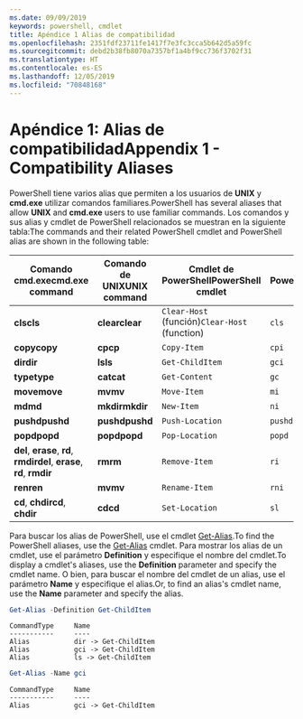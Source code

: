 ```yaml
---
ms.date: 09/09/2019
keywords: powershell, cmdlet
title: Apéndice 1 Alias de compatibilidad
ms.openlocfilehash: 2351fdf23711fe1417f7e3fc3cca5b642d5a59fc
ms.sourcegitcommit: debd2b38fb8070a7357bf1a4bf9cc736f3702f31
ms.translationtype: HT
ms.contentlocale: es-ES
ms.lasthandoff: 12/05/2019
ms.locfileid: "70848168"
---
```

# <a name="appendix-1---compatibility-aliases"></a><span data-ttu-id="d0ff3-103">Apéndice 1: Alias de compatibilidad</span><span class="sxs-lookup"><span data-stu-id="d0ff3-103">Appendix 1 - Compatibility Aliases</span></span>

<span data-ttu-id="d0ff3-104">PowerShell tiene varios alias que permiten a los usuarios de **UNIX** y **cmd.exe** utilizar comandos familiares.</span><span class="sxs-lookup"><span data-stu-id="d0ff3-104">PowerShell has several aliases that allow **UNIX** and **cmd.exe** users to use familiar commands.</span></span>
<span data-ttu-id="d0ff3-105">Los comandos y sus alias y cmdlet de PowerShell relacionados se muestran en la siguiente tabla:</span><span class="sxs-lookup"><span data-stu-id="d0ff3-105">The commands and their related PowerShell cmdlet and PowerShell alias are shown in the following table:</span></span>

|<span data-ttu-id="d0ff3-106">Comando cmd.exe</span><span class="sxs-lookup"><span data-stu-id="d0ff3-106">cmd.exe command</span></span>|<span data-ttu-id="d0ff3-107">Comando de UNIX</span><span class="sxs-lookup"><span data-stu-id="d0ff3-107">UNIX command</span></span>|<span data-ttu-id="d0ff3-108">Cmdlet de PowerShell</span><span class="sxs-lookup"><span data-stu-id="d0ff3-108">PowerShell cmdlet</span></span>|<span data-ttu-id="d0ff3-109">Alias de PowerShell</span><span class="sxs-lookup"><span data-stu-id="d0ff3-109">PowerShell alias</span></span>|
|---------------|----------------|--------------|------------|
|<span data-ttu-id="d0ff3-110">**cls**</span><span class="sxs-lookup"><span data-stu-id="d0ff3-110">**cls**</span></span>|<span data-ttu-id="d0ff3-111">**clear**</span><span class="sxs-lookup"><span data-stu-id="d0ff3-111">**clear**</span></span>|<span data-ttu-id="d0ff3-112">`Clear-Host` (función)</span><span class="sxs-lookup"><span data-stu-id="d0ff3-112">`Clear-Host` (function)</span></span>|`cls`|
|<span data-ttu-id="d0ff3-113">**copy**</span><span class="sxs-lookup"><span data-stu-id="d0ff3-113">**copy**</span></span>|<span data-ttu-id="d0ff3-114">**cp**</span><span class="sxs-lookup"><span data-stu-id="d0ff3-114">**cp**</span></span>|`Copy-Item`|`cpi`|
|<span data-ttu-id="d0ff3-115">**dir**</span><span class="sxs-lookup"><span data-stu-id="d0ff3-115">**dir**</span></span>|<span data-ttu-id="d0ff3-116">**ls**</span><span class="sxs-lookup"><span data-stu-id="d0ff3-116">**ls**</span></span>|`Get-ChildItem`|`gci`|
|<span data-ttu-id="d0ff3-117">**type**</span><span class="sxs-lookup"><span data-stu-id="d0ff3-117">**type**</span></span>|<span data-ttu-id="d0ff3-118">**cat**</span><span class="sxs-lookup"><span data-stu-id="d0ff3-118">**cat**</span></span>|`Get-Content`|`gc`|
|<span data-ttu-id="d0ff3-119">**move**</span><span class="sxs-lookup"><span data-stu-id="d0ff3-119">**move**</span></span>|<span data-ttu-id="d0ff3-120">**mv**</span><span class="sxs-lookup"><span data-stu-id="d0ff3-120">**mv**</span></span>|`Move-Item`|`mi`|
|<span data-ttu-id="d0ff3-121">**md**</span><span class="sxs-lookup"><span data-stu-id="d0ff3-121">**md**</span></span>|<span data-ttu-id="d0ff3-122">**mkdir**</span><span class="sxs-lookup"><span data-stu-id="d0ff3-122">**mkdir**</span></span>|`New-Item`|`ni`|
|<span data-ttu-id="d0ff3-123">**pushd**</span><span class="sxs-lookup"><span data-stu-id="d0ff3-123">**pushd**</span></span>|<span data-ttu-id="d0ff3-124">**pushd**</span><span class="sxs-lookup"><span data-stu-id="d0ff3-124">**pushd**</span></span>|`Push-Location`|`pushd`|
|<span data-ttu-id="d0ff3-125">**popd**</span><span class="sxs-lookup"><span data-stu-id="d0ff3-125">**popd**</span></span>|<span data-ttu-id="d0ff3-126">**popd**</span><span class="sxs-lookup"><span data-stu-id="d0ff3-126">**popd**</span></span>|`Pop-Location`|`popd`|
|<span data-ttu-id="d0ff3-127">**del**, **erase**, **rd**, **rmdir**</span><span class="sxs-lookup"><span data-stu-id="d0ff3-127">**del**, **erase**, **rd**, **rmdir**</span></span>|<span data-ttu-id="d0ff3-128">**rm**</span><span class="sxs-lookup"><span data-stu-id="d0ff3-128">**rm**</span></span>|`Remove-Item`|`ri`|
|<span data-ttu-id="d0ff3-129">**ren**</span><span class="sxs-lookup"><span data-stu-id="d0ff3-129">**ren**</span></span>|<span data-ttu-id="d0ff3-130">**mv**</span><span class="sxs-lookup"><span data-stu-id="d0ff3-130">**mv**</span></span>|`Rename-Item`|`rni`|
|<span data-ttu-id="d0ff3-131">**cd**, **chdir**</span><span class="sxs-lookup"><span data-stu-id="d0ff3-131">**cd**, **chdir**</span></span>|<span data-ttu-id="d0ff3-132">**cd**</span><span class="sxs-lookup"><span data-stu-id="d0ff3-132">**cd**</span></span>|`Set-Location`|`sl`|

<span data-ttu-id="d0ff3-133">Para buscar los alias de PowerShell, use el cmdlet [Get-Alias](/powershell/module/Microsoft.PowerShell.Utility/Get-Alias).</span><span class="sxs-lookup"><span data-stu-id="d0ff3-133">To find the PowerShell aliases, use the [Get-Alias](/powershell/module/Microsoft.PowerShell.Utility/Get-Alias) cmdlet.</span></span> <span data-ttu-id="d0ff3-134">Para mostrar los alias de un cmdlet, use el parámetro **Definition** y especifique el nombre del cmdlet.</span><span class="sxs-lookup"><span data-stu-id="d0ff3-134">To display a cmdlet's aliases, use the **Definition** parameter and specify the cmdlet name.</span></span>
<span data-ttu-id="d0ff3-135">O bien, para buscar el nombre del cmdlet de un alias, use el parámetro **Name** y especifique el alias.</span><span class="sxs-lookup"><span data-stu-id="d0ff3-135">Or, to find an alias's cmdlet name, use the **Name** parameter and specify the alias.</span></span>

```powershell
Get-Alias -Definition Get-ChildItem
```

```Output
CommandType     Name
-----------     ----
Alias           dir -> Get-ChildItem
Alias           gci -> Get-ChildItem
Alias           ls -> Get-ChildItem
```

```powershell
Get-Alias -Name gci
```

```Output
CommandType     Name
-----------     ----
Alias           gci -> Get-ChildItem
```
